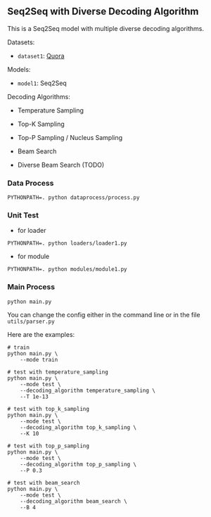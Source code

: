 ## Seq2Seq with Diverse Decoding Algorithm

This is a Seq2Seq model with multiple diverse decoding algorithms.

Datasets:

* `dataset1`: [Quora](https://data.deepai.org/quora_question_pairs.zip)

Models:

* `model1`: Seq2Seq

Decoding Algorithms:

* Temperature Sampling

* Top-K Sampling

* Top-P Sampling / Nucleus Sampling

* Beam Search

* Diverse Beam Search (TODO)

### Data Process

```shell
PYTHONPATH=. python dataprocess/process.py
```

### Unit Test

* for loader

```shell
PYTHONPATH=. python loaders/loader1.py
```

* for module

```shell
PYTHONPATH=. python modules/module1.py
```

### Main Process

```shell
python main.py
```

You can change the config either in the command line or in the file `utils/parser.py`

Here are the examples:

```shell
# train
python main.py \
    --mode train
```

```shell
# test with temperature_sampling
python main.py \
    --mode test \
    --decoding_algorithm temperature_sampling \
    --T 1e-13
```

```shell
# test with top_k_sampling
python main.py \
    --mode test \
    --decoding_algorithm top_k_sampling \
    --K 10
```

```shell
# test with top_p_sampling
python main.py \
    --mode test \
    --decoding_algorithm top_p_sampling \
    --P 0.3
```

```shell
# test with beam_search
python main.py \
    --mode test \
    --decoding_algorithm beam_search \
    --B 4
```
